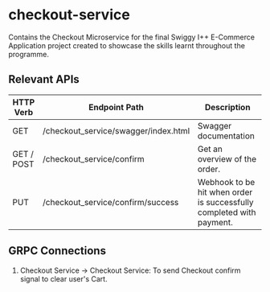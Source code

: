# checkout-service

Contains the Checkout Microservice for the final Swiggy I++ E-Commerce Application project created to showcase the skills learnt throughout the programme.

## Relevant APIs

| HTTP Verb  | Endpoint Path                        | Description                                                          |
| ---------- | ------------------------------------ | -------------------------------------------------------------------- |
| GET        | /checkout_service/swagger/index.html | Swagger documentation                                                |
| GET / POST | /checkout_service/confirm            | Get an overview of the order.                                        |
| PUT        | /checkout_service/confirm/success    | Webhook to be hit when order is successfully completed with payment. |

## GRPC Connections

1. Checkout Service -> Checkout Service: To send Checkout confirm signal to clear user's Cart.
